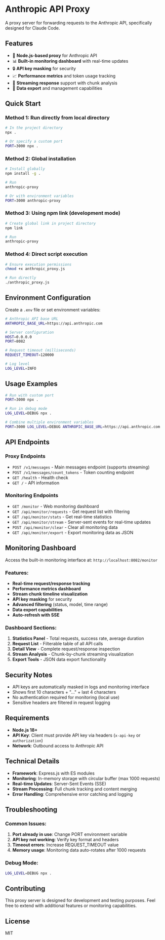 # Anthropic API Proxy

A proxy server for forwarding requests to the Anthropic API, specifically designed for Claude Code.

## Features

- 🚀 **Node.js-based proxy** for Anthropic API
- 📊 **Built-in monitoring dashboard** with real-time updates
- 🔒 **API key masking** for security
- 📈 **Performance metrics** and token usage tracking
- 🌊 **Streaming response** support with chunk analysis
- 💾 **Data export** and management capabilities

## Quick Start

### Method 1: Run directly from local directory
```bash
# In the project directory
npx .

# Or specify a custom port
PORT=3000 npx .
```

### Method 2: Global installation
```bash
# Install globally
npm install -g .

# Run
anthropic-proxy

# Or with environment variables
PORT=3000 anthropic-proxy
```

### Method 3: Using npm link (development mode)
```bash
# Create global link in project directory
npm link

# Run
anthropic-proxy
```

### Method 4: Direct script execution
```bash
# Ensure execution permissions
chmod +x anthropic_proxy.js

# Run directly
./anthropic_proxy.js
```

## Environment Configuration

Create a `.env` file or set environment variables:

```bash
# Anthropic API base URL
ANTHROPIC_BASE_URL=https://api.anthropic.com

# Server configuration
HOST=0.0.0.0
PORT=8082

# Request timeout (milliseconds)
REQUEST_TIMEOUT=120000

# Log level
LOG_LEVEL=INFO
```

## Usage Examples

```bash
# Run with custom port
PORT=3000 npx .

# Run in debug mode
LOG_LEVEL=DEBUG npx .

# Combine multiple environment variables
PORT=3000 LOG_LEVEL=DEBUG ANTHROPIC_BASE_URL=https://api.anthropic.com npx .
```

## API Endpoints

### Proxy Endpoints
- `POST /v1/messages` - Main messages endpoint (supports streaming)
- `POST /v1/messages/count_tokens` - Token counting endpoint
- `GET /health` - Health check
- `GET /` - API information

### Monitoring Endpoints
- `GET /monitor` - Web monitoring dashboard
- `GET /api/monitor/requests` - Get request list with filtering
- `GET /api/monitor/stats` - Get real-time statistics
- `GET /api/monitor/stream` - Server-sent events for real-time updates
- `POST /api/monitor/clear` - Clear all monitoring data
- `GET /api/monitor/export` - Export monitoring data as JSON

## Monitoring Dashboard

Access the built-in monitoring interface at: `http://localhost:8082/monitor`

### Features:
- **Real-time request/response tracking**
- **Performance metrics dashboard**
- **Stream chunk timeline visualization**
- **API key masking** for security
- **Advanced filtering** (status, model, time range)
- **Data export capabilities**
- **Auto-refresh with SSE**

### Dashboard Sections:
1. **Statistics Panel** - Total requests, success rate, average duration
2. **Request List** - Filterable table of all API calls
3. **Detail View** - Complete request/response inspection
4. **Stream Analysis** - Chunk-by-chunk streaming visualization
5. **Export Tools** - JSON data export functionality

## Security Notes

- API keys are automatically masked in logs and monitoring interface
- Shows first 10 characters + "..." + last 4 characters
- No authentication required for monitoring (local use)
- Sensitive headers are filtered in request logging

## Requirements

- **Node.js 18+**
- **API Key**: Client must provide API key via headers (`x-api-key` or `authorization`)
- **Network**: Outbound access to Anthropic API

## Technical Details

- **Framework**: Express.js with ES modules
- **Monitoring**: In-memory storage with circular buffer (max 1000 requests)
- **Real-time Updates**: Server-Sent Events (SSE)
- **Stream Processing**: Full chunk tracking and content merging
- **Error Handling**: Comprehensive error catching and logging

## Troubleshooting

### Common Issues:

1. **Port already in use**: Change PORT environment variable
2. **API key not working**: Verify key format and headers
3. **Timeout errors**: Increase REQUEST_TIMEOUT value
4. **Memory usage**: Monitoring data auto-rotates after 1000 requests

### Debug Mode:
```bash
LOG_LEVEL=DEBUG npx .
```

## Contributing

This proxy server is designed for development and testing purposes. Feel free to extend with additional features or monitoring capabilities.

## License

MIT